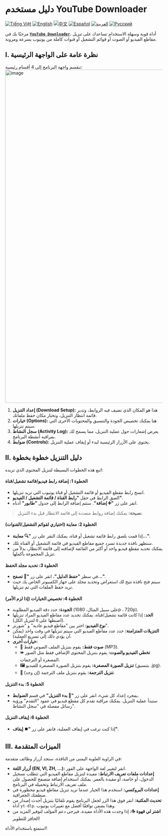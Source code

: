# دليل مستخدم YouTube Downloader
[![Tiếng Việt](https://img.shields.io/badge/Tiếng%20Việt-green)](README_vi.md) [![English](https://img.shields.io/badge/English-blue)](README.md) [![中文](https://img.shields.io/badge/中文-red)](README_zh.md) [![Español](https://img.shields.io/badge/Español-orange)](README_es.md) [![العربية](https://img.shields.io/badge/العربية-grey)](README_ar.md) [![Русский](https://img.shields.io/badge/Русский-yellow)](README_ru.md)

مرحبًا بك في [**`YouTube Downloader`**](https://github.com/duckmartians/YouTube_Downloader/releases/)، أداة قوية وسهلة الاستخدام تساعدك على تنزيل مقاطع الفيديو أو الصوت أو قوائم التشغيل أو قنوات كاملة من يوتيوب بسرعة ومرونة.

## **I. نظرة عامة على الواجهة الرئيسية**

تنقسم واجهة البرنامج إلى 4 أقسام رئيسية:
<img width="1740" height="1064" alt="image" src="https://github.com/user-attachments/assets/c2e67264-4fe2-4677-915a-ba04bcbe4e1c" />

1.  **إعداد التنزيل (Download Setup):** هذا هو المكان الذي تضيف فيه الروابط، وتدير قائمة انتظار التنزيل، وتختار مكان حفظ ملفاتك.
2.  **خيارات (Options):** هنا يمكنك تخصيص الجودة والتنسيق والمحتويات الأخرى التي سيتم تنزيلها.
3.  **سجل النشاط (Activity Log):** يعرض إشعارات حول عملية التنزيل، مما يسمح لك بمراقبة أنشطة البرنامج.
4.  **ضوابط (Controls):** يحتوي على الأزرار الرئيسية لبدء أو إيقاف عملية التنزيل.

## **II. دليل التنزيل خطوة بخطوة**

اتبع هذه الخطوات البسيطة لتنزيل المحتوى الذي تريده:

#### **الخطوة 1: إضافة رابط فيديو/قائمة تشغيل/قناة**
* انسخ رابط مقطع الفيديو أو قائمة التشغيل أو قناة يوتيوب التي تريد تنزيلها.
* الصق الرابط في حقل **"رابط القناة / قائمة التشغيل / الفيديو"**.
* انقر على زر **"➕ إضافة"**. ستتم إضافة الرابط إلى جدول **"طابور"** أدناه.
> **نصيحة:** يمكنك إضافة روابط متعددة إلى قائمة الانتظار قبل بدء التنزيل.

#### **الخطوة 2: معاينة (اختياري لقوائم التشغيل/القنوات)**
* إذا قمت بلصق رابط قائمة تشغيل أو قناة، يمكنك النقر على زر **"🔍 معاينة..."**.
* ستظهر نافذة جديدة تسرد جميع مقاطع الفيديو في قائمة التشغيل أو القناة تلك.
* يمكنك تحديد مقطع فيديو واحد أو أكثر من القائمة لإضافته إلى قائمة الانتظار، بدلاً من تنزيل المجموعة بأكملها.

#### **الخطوة 3: تحديد مجلد الحفظ**
* في سطر **"حفظ الدليل"**، انقر على زر **"📂 تصفح..."**.
* سيتم فتح نافذة تتيح لك استعراض وتحديد مجلد على جهاز الكمبيوتر الخاص بك حيث تريد حفظ الملفات التي تم تنزيلها.

#### **الخطوة 4: تخصيص الخيارات (إذا لزم الأمر)**
* **الجودة:** حدد دقة الفيديو المطلوبة (على سبيل المثال، 1080p ، 720p).
* **الحد:** إذا كانت قائمة تشغيل/قناة، يمكنك تحديد عدد مقاطع الفيديو المراد تنزيلها (اضبطها على `0` لتنزيل الكل).
* **نوع الفيديو:** اختر بين "مقاطع فيديو عادية" و "شورتز".
* **التنزيلات المتزامنة:** حدد عدد مقاطع الفيديو التي سيتم تنزيلها في وقت واحد (يمكن أن يؤدي ذلك إلى تسريع العملية).
* **خيارات أخرى:**
  * **🎵 صوت فقط:** يقوم بتنزيل الملف الصوتي فقط (MP3).
  * **⏩ تخطي الفيديو والصوت:** يقوم بتنزيل المحتوى الإضافي فقط مثل الصور المصغرة أو الترجمات.
  * **🖼️ تنزيل الصورة المصغرة:** يقوم بتنزيل الصورة المصغرة للفيديو (بتنسيق .jpg).
  * **📝 تنزيل الترجمة:** يقوم بتنزيل ملف الترجمة (إن وجد).

#### **الخطوة 5: بدء التنزيل**
* بمجرد إعداد كل شيء، انقر على زر **"🚀 بدء التنزيل"** في قسم **الضوابط**.
* ستبدأ عملية التنزيل. يمكنك مراقبة تقدم كل مقطع فيديو في عمود "التقدم" ورؤية رسائل مفصلة في "سجل النشاط".

#### **الخطوة 6: إيقاف التنزيل**
* إذا كنت ترغب في إيقاف العملية، فانقر على زر **"⏹️ إيقاف"**.

## **III. الميزات المتقدمة**

في الزاوية العلوية اليمنى من النافذة، ستجد أزرار وظائف متقدمة:
* **أزرار اللغة (EN, VI, ZH, ...):** انقر لتغيير لغة الواجهة على الفور.
* **إعدادات ملفات تعريف الارتباط:** مفيدة لتنزيل مقاطع الفيديو التي تتطلب تسجيل الدخول، أو خاصة، أو مقيدة بالعمر. يمكنك استخدام إضافة متصفح للحصول على ملف تعريف الارتباط وتحميله في البرنامج.
* **إعدادات البروكسي:** استخدم هذا الخيار عندما تريد تنزيل مقاطع فيديو محظورة في منطقتك الجغرافية.
* **تحديث المكتبة:** انقر فوق هذا الزر لجعل البرنامج يقوم تلقائيًا بتنزيل أحدث إصدار من أداة `yt-dlp`. وهذا يضمن توافقًا أفضل مع تغييرات يوتيوب.
* **اشتر لي قهوة ☕:** إذا وجدت هذه الأداة مفيدة، فيرجى دعم المؤلف لتوفير المزيد من الحافز للتطوير!

استمتع باستخدام الأداة!
